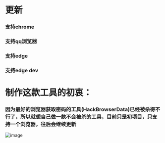 # 更新

### 支持chrome
### 支持qq浏览器
### 支持edge
### 支持edge dev

# 制作这款工具的初衷：
### 因为最好的浏览器获取密码的工具(HackBrowserData)已经被杀得不行了，所以就想自己做一款不会被杀的工具，目前只是初项目，只支持一个浏览器，往后会继续更新
![image](https://user-images.githubusercontent.com/46450756/216616100-ef50405c-ea51-4f8a-8668-f731342bdfb7.png)
